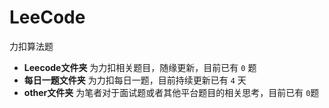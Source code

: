 # LeeCode
力扣算法题

- **Leecode文件夹** 为力扣相关题目，随缘更新，目前已有 `0` 题
- **每日一题文件夹** 为力扣每日一题，目前持续更新已有 `4` 天
- **other文件夹** 为笔者对于面试题或者其他平台题目的相关思考，目前已有 `0`题
